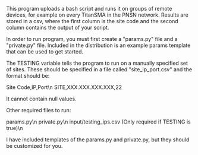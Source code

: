 This program uploads a bash script and runs it on groups of remote devices, for example on
every TitanSMA in the PNSN network. Results are stored in a csv, where the first
column is the site code and the second column contains the output of your script.

In order to run program, you must first create a "params.py" file and a "private.py" file.
Included in the distribution is an example params template that can be used to get started.

The TESTING variable tells the program to run on a manually specified set of sites. These should
be specified in a file called "site_ip_port.csv" and the format should be:

Site Code,IP,Port\n
SITE,XXX.XXX.XXX.XXX,22

It cannot contain null values.


Other required files to run:

params.py\n
private.py\n
input/testing_ips.csv    (Only required if TESTING is true)\n


I have included templates of the params.py and private.py, but they should be customized for you.
